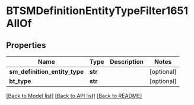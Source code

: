 # BTSMDefinitionEntityTypeFilter1651AllOf

## Properties
Name | Type | Description | Notes
------------ | ------------- | ------------- | -------------
**sm_definition_entity_type** | **str** |  | [optional] 
**bt_type** | **str** |  | [optional] 

[[Back to Model list]](../README.md#documentation-for-models) [[Back to API list]](../README.md#documentation-for-api-endpoints) [[Back to README]](../README.md)


